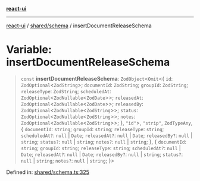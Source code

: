 [**react-ui**](../../../README.md)

***

[react-ui](../../../README.md) / [shared/schema](../README.md) / insertDocumentReleaseSchema

# Variable: insertDocumentReleaseSchema

> `const` **insertDocumentReleaseSchema**: `ZodObject`\<`Omit`\<\{ `id`: `ZodOptional`\<`ZodString`\>; `documentId`: `ZodString`; `groupId`: `ZodString`; `releaseType`: `ZodString`; `scheduledAt`: `ZodOptional`\<`ZodNullable`\<`ZodDate`\>\>; `releasedAt`: `ZodOptional`\<`ZodNullable`\<`ZodDate`\>\>; `releasedBy`: `ZodOptional`\<`ZodNullable`\<`ZodString`\>\>; `status`: `ZodOptional`\<`ZodNullable`\<`ZodString`\>\>; `notes`: `ZodOptional`\<`ZodNullable`\<`ZodString`\>\>; \}, `"id"`\>, `"strip"`, `ZodTypeAny`, \{ `documentId`: `string`; `groupId`: `string`; `releaseType`: `string`; `scheduledAt?`: `null` \| `Date`; `releasedAt?`: `null` \| `Date`; `releasedBy?`: `null` \| `string`; `status?`: `null` \| `string`; `notes?`: `null` \| `string`; \}, \{ `documentId`: `string`; `groupId`: `string`; `releaseType`: `string`; `scheduledAt?`: `null` \| `Date`; `releasedAt?`: `null` \| `Date`; `releasedBy?`: `null` \| `string`; `status?`: `null` \| `string`; `notes?`: `null` \| `string`; \}\>

Defined in: [shared/schema.ts:325](https://github.com/UWA-CITS5206-DMR/react-ui/blob/7050e78c07ed514b5a3e8c4228a2104c7641f592/shared/schema.ts#L325)
